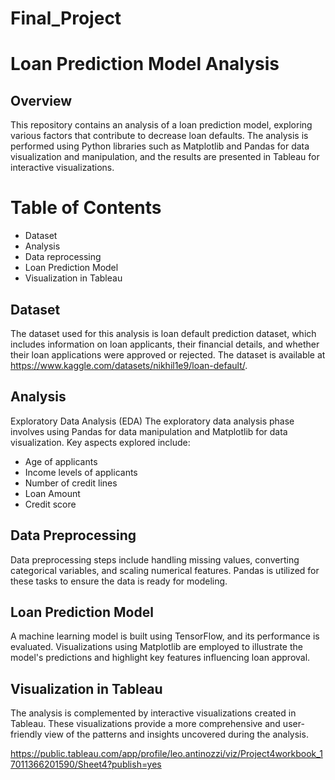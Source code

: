 # Final_Project

# Loan Prediction Model Analysis
## Overview
This repository contains an analysis of a loan prediction model, exploring various factors that contribute to decrease loan defaults. The analysis is performed using Python libraries such as Matplotlib and Pandas for data visualization and manipulation, and the results are presented in Tableau for interactive visualizations.

# Table of Contents

- Dataset
- Analysis
- Data reprocessing
- Loan Prediction Model
- Visualization in Tableau
  
## Dataset
The dataset used for this analysis is loan default prediction dataset, which includes information on loan applicants, their financial details, and whether their loan applications were approved or rejected. The dataset is available at https://www.kaggle.com/datasets/nikhil1e9/loan-default/.

## Analysis
Exploratory Data Analysis (EDA)
The exploratory data analysis phase involves using Pandas for data manipulation and Matplotlib for data visualization. Key aspects explored include:

- Age of applicants
- Income levels of applicants
- Number of credit lines
- Loan Amount
- Credit score

## Data Preprocessing
Data preprocessing steps include handling missing values, converting categorical variables, and scaling numerical features. Pandas is utilized for these tasks to ensure the data is ready for modeling.

## Loan Prediction Model
A machine learning model is built using TensorFlow, and its performance is evaluated. Visualizations using Matplotlib are employed to illustrate the model's predictions and highlight key features influencing loan approval.

## Visualization in Tableau
The analysis is complemented by interactive visualizations created in Tableau. These visualizations provide a more comprehensive and user-friendly view of the patterns and insights uncovered during the analysis.

https://public.tableau.com/app/profile/leo.antinozzi/viz/Project4workbook_17011366201590/Sheet4?publish=yes
